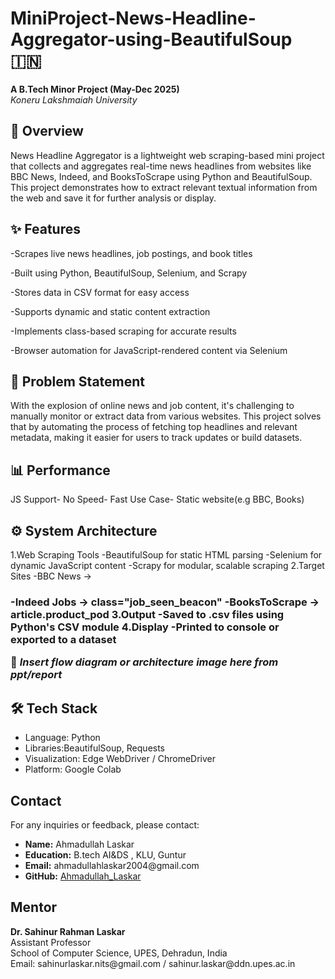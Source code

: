 # MiniProject-News-Headline-Aggregator-using-BeautifulSoup  🇮🇳

**A B.Tech Minor Project (May-Dec 2025)**  
_Koneru Lakshmaiah University_

## 📌 Overview

News Headline Aggregator is a lightweight web scraping-based mini project that collects and aggregates real-time news headlines from websites like BBC News, Indeed, and BooksToScrape using Python and BeautifulSoup. This project demonstrates how to extract relevant textual information from the web and save it for further analysis or display.

## ✨ Features

-Scrapes live news headlines, job postings, and book titles

-Built using Python, BeautifulSoup, Selenium, and Scrapy

-Stores data in CSV format for easy access

-Supports dynamic and static content extraction

-Implements class-based scraping for accurate results

-Browser automation for JavaScript-rendered content via Selenium

## 🧠 Problem Statement

With the explosion of online news and job content, it's challenging to manually monitor or extract data from various websites. This project solves that by automating the process of fetching top headlines and relevant metadata, making it easier for users to track updates or build datasets.

## 📊 Performance

JS Support- No
Speed- Fast
Use Case- Static website(e.g BBC, Books)



## ⚙️ System Architecture

1.Web Scraping Tools
   -BeautifulSoup for static HTML parsing
   -Selenium for dynamic JavaScript content
   -Scrapy for modular, scalable scraping
2.Target Sites
  -BBC News → <h3 class="gs-c-promo-heading__title">
  -Indeed Jobs → class="job_seen_beacon"
  -BooksToScrape → article.product_pod
3.Output
  -Saved to .csv files using Python's CSV module
4.Display
  -Printed to console or exported to a dataset

📸 _Insert flow diagram or architecture image here from ppt/report_

## 🛠️ Tech Stack

- Language: Python
- Libraries:BeautifulSoup, Requests
- Visualization: Edge WebDriver / ChromeDriver
- Platform: Google Colab





<h2 id="contact">Contact</h2>
  <p>For any inquiries or feedback, please contact:</p>
  <ul>
    <li><strong>Name:</strong> Ahmadullah Laskar</li>
    <li><strong>Education:</strong> B.tech AI&DS , KLU, Guntur</li>
    <li><strong>Email:</strong> ahmadullahlaskar2004@gmail.com </li>
    <li><strong>GitHub:</strong> <a href="https://github.com/AhmadullahLaskar">Ahmadullah_Laskar</a></li>
  </ul>
  
  
  <h2 id="mentor">Mentor</h2>
  <p><strong>Dr. Sahinur Rahman Laskar</strong><br>
  Assistant Professor<br>
  School of Computer Science, UPES, Dehradun, India<br>
  Email: sahinurlaskar.nits@gmail.com / sahinur.laskar@ddn.upes.ac.in<br>
  </p>







